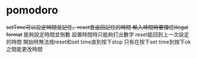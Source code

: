 # pomodoro
~~setTime可以設定時間並記住，reset會返回記住的時間
輸入時間時要擋住illegal format~~
能夠設定時間並倒數
設置時間時只能夠打出數字
reset能回到上一次設定的時間
開始時無法按reset和set time直到按下stop
只有在按下set time到按下ok之間能更改時間
